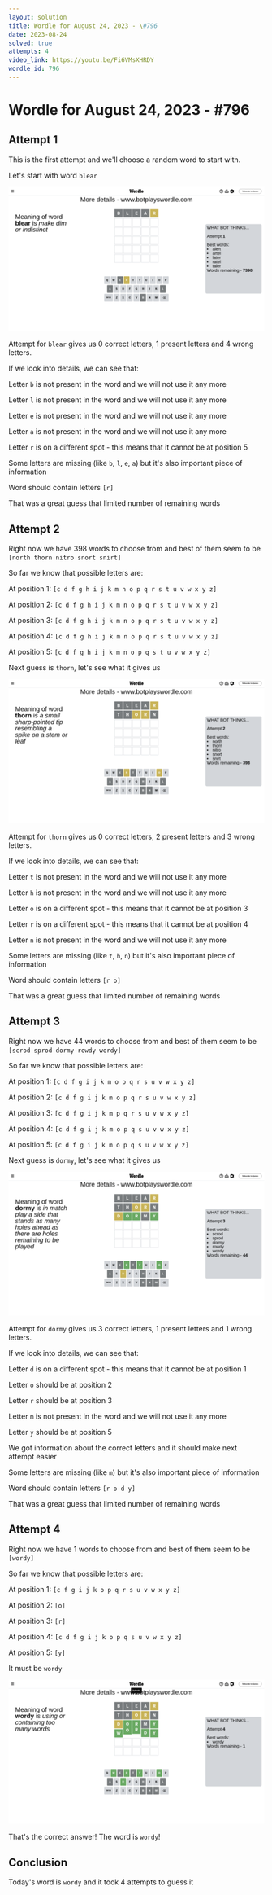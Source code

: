 ```yaml
---
layout: solution
title: Wordle for August 24, 2023 - \#796
date: 2023-08-24
solved: true
attempts: 4
video_link: https://youtu.be/Fi6VMsXHRDY
wordle_id: 796
---
```


# Wordle for August 24, 2023 - \#796

## Attempt 1

This is the first attempt and we'll choose a random word to start with.

Let's start with word `blear`

![Attempt 1](2023-08-24/attempt-1.png)

Attempt for `blear` gives us 0 correct letters, 1 present letters and 4 wrong letters.

If we look into details, we can see that:

Letter `b` is not present in the word and we will not use it any more

Letter `l` is not present in the word and we will not use it any more

Letter `e` is not present in the word and we will not use it any more

Letter `a` is not present in the word and we will not use it any more

Letter `r` is on a different spot - this means that it cannot be at position 5

Some letters are missing (like `b`, `l`, `e`, `a`) but it's also important piece of information

Word should contain letters `[r]`

That was a great guess that limited number of remaining words



## Attempt 2

Right now we have 398 words to choose from and best of them seem to be `[north thorn nitro snort snirt]`

So far we know that possible letters are:

At position 1: `[c d f g h i j k m n o p q r s t u v w x y z]`

At position 2: `[c d f g h i j k m n o p q r s t u v w x y z]`

At position 3: `[c d f g h i j k m n o p q r s t u v w x y z]`

At position 4: `[c d f g h i j k m n o p q r s t u v w x y z]`

At position 5: `[c d f g h i j k m n o p q s t u v w x y z]`

Next guess is `thorn`, let's see what it gives us

![Attempt 2](2023-08-24/attempt-2.png)

Attempt for `thorn` gives us 0 correct letters, 2 present letters and 3 wrong letters.

If we look into details, we can see that:

Letter `t` is not present in the word and we will not use it any more

Letter `h` is not present in the word and we will not use it any more

Letter `o` is on a different spot - this means that it cannot be at position 3

Letter `r` is on a different spot - this means that it cannot be at position 4

Letter `n` is not present in the word and we will not use it any more

Some letters are missing (like `t`, `h`, `n`) but it's also important piece of information

Word should contain letters `[r o]`

That was a great guess that limited number of remaining words



## Attempt 3

Right now we have 44 words to choose from and best of them seem to be `[scrod sprod dormy rowdy wordy]`

So far we know that possible letters are:

At position 1: `[c d f g i j k m o p q r s u v w x y z]`

At position 2: `[c d f g i j k m o p q r s u v w x y z]`

At position 3: `[c d f g i j k m p q r s u v w x y z]`

At position 4: `[c d f g i j k m o p q s u v w x y z]`

At position 5: `[c d f g i j k m o p q s u v w x y z]`

Next guess is `dormy`, let's see what it gives us

![Attempt 3](2023-08-24/attempt-3.png)

Attempt for `dormy` gives us 3 correct letters, 1 present letters and 1 wrong letters.

If we look into details, we can see that:

Letter `d` is on a different spot - this means that it cannot be at position 1

Letter `o` should be at position 2

Letter `r` should be at position 3

Letter `m` is not present in the word and we will not use it any more

Letter `y` should be at position 5

We got information about the correct letters and it should make next attempt easier

Some letters are missing (like `m`) but it's also important piece of information

Word should contain letters `[r o d y]`

That was a great guess that limited number of remaining words



## Attempt 4

Right now we have 1 words to choose from and best of them seem to be `[wordy]`

So far we know that possible letters are:

At position 1: `[c f g i j k o p q r s u v w x y z]`

At position 2: `[o]`

At position 3: `[r]`

At position 4: `[c d f g i j k o p q s u v w x y z]`

At position 5: `[y]`

It must be `wordy`

![Attempt 4](2023-08-24/attempt-4.png)

That's the correct answer! The word is `wordy`!

## Conclusion

Today's word is `wordy` and it took 4 attempts to guess it

